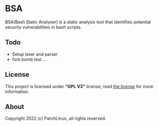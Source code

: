# BSA
BSA(Bash Static Analyser) is a static analysis tool that identifies potential security vulnerabilities in bash scripts.

## Todo
- Setup lexer and parser
- fork bomb test
...

## License
This project is licensed under **"GPL V3"** license, read [the license](LICENSE) for more information.

## About
Copyright 2022 (c) ParchLinux,
all rights reserved.
